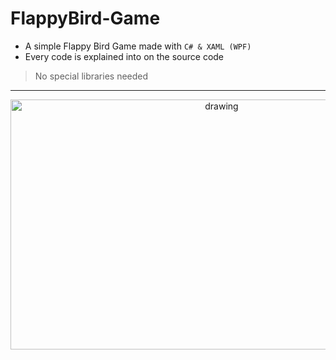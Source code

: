 # FlappyBird-Game
- A simple Flappy Bird Game made with `C# & XAML (WPF)`
- Every code is explained into on the source code
> No special libraries needed
---
<p align="center">
  <img src="https://cdn.discordapp.com/attachments/766239803917729802/948879968044204042/Flappy_Bird.png" alt="drawing" height="400" width="660"/>
</p>
